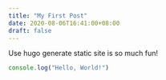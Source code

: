 ```yaml
---
title: "My First Post"
date: 2020-08-06T16:41:00+08:00
draft: false
---
```


Use hugo generate static site is so much fun!

```js
console.log("Hello, World!")
```
